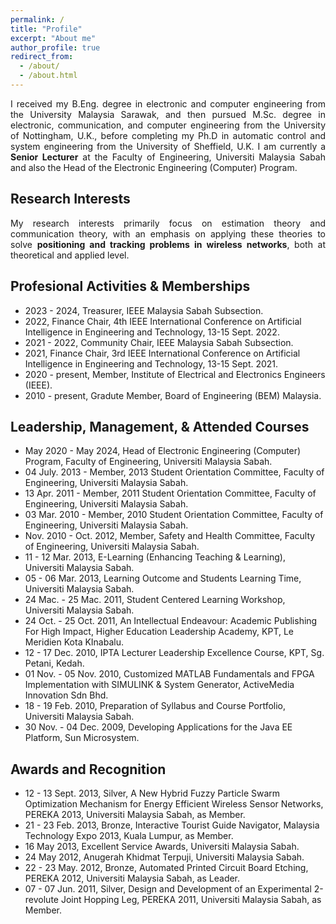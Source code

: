 ```yaml
---
permalink: /
title: "Profile"
excerpt: "About me"
author_profile: true
redirect_from: 
  - /about/
  - /about.html
---
```


<p align="justify"> 
I received my B.Eng. degree in electronic and computer engineering from the University Malaysia Sarawak, and then pursued M.Sc. degree in electronic, communication, and computer engineering from the University of Nottingham, U.K., before completing my Ph.D in automatic control and system engineering from the University of Sheffield, U.K. I am currently a <strong>Senior Lecturer</strong> at the Faculty of Engineering, Universiti Malaysia Sabah and also the Head of the Electronic Engineering (Computer) Program. 
</p>

## Research Interests
<p align="justify"> 
My research interests primarily focus on estimation theory and communication theory, with an emphasis on applying these theories to solve <strong>positioning and tracking problems in wireless networks</strong>, both at theoretical and applied level.
</p>

## Profesional Activities & Memberships
* 2023 - 2024, Treasurer, IEEE Malaysia Sabah Subsection.
* 2022, Finance Chair, 4th IEEE International Conference on Artificial Intelligence in Engineering and Technology, 13-15 Sept. 2022.
* 2021 - 2022, Community Chair, IEEE Malaysia Sabah Subsection.
* 2021, Finance Chair, 3rd IEEE International Conference on Artificial Intelligence in Engineering and Technology, 13-15 Sept. 2021.
* 2020 - present, Member, Institute of Electrical and Electronics Engineers (IEEE).
* 2010 - present, Gradute Member, Board of Engineering (BEM) Malaysia.

## Leadership, Management, & Attended Courses
* May 2020 - May 2024, Head of Electronic Engineering (Computer) Program, Faculty of Engineering, Universiti Malaysia Sabah.
* 04 July. 2013 - Member, 2013 Student Orientation Committee, Faculty of Engineering, Universiti Malaysia Sabah.
* 13 Apr. 2011 - Member, 2011 Student Orientation Committee, Faculty of Engineering, Universiti Malaysia Sabah.
* 03 Mar. 2010 - Member, 2010 Student Orientation Committee, Faculty of Engineering, Universiti Malaysia Sabah.
* Nov. 2010 - Oct. 2012, Member, Safety and Health Committee, Faculty of Engineering, Universiti Malaysia Sabah.
* 11 - 12 Mar. 2013, E-Learning (Enhancing Teaching & Learning), Universiti Malaysia Sabah.
* 05 - 06 Mar. 2013, Learning Outcome and Students Learning Time, Universiti Malaysia Sabah.
* 24 Mac. - 25 Mac. 2011, Student Centered Learning Workshop, Universiti Malaysia Sabah.
* 24 Oct. - 25 Oct. 2011, An Intellectual Endeavour: Academic Publishing For High Impact, Higher Education Leadership Academy, KPT, Le Meridien Kota KInabalu.
* 12 - 17 Dec. 2010, IPTA Lecturer Leadership Excellence Course, KPT, Sg. Petani, Kedah.
* 01 Nov. - 05 Nov. 2010, Customized MATLAB Fundamentals and FPGA Implementation with SIMULINK & System Generator, ActiveMedia Innovation Sdn Bhd. 
* 18 - 19 Feb. 2010, Preparation of Syllabus and Course Portfolio, Universiti Malaysia Sabah.
* 30 Nov. - 04 Dec. 2009, Developing Applications for the Java EE Platform, Sun Microsystem.


## Awards and Recognition
* 12 - 13 Sept. 2013, Silver, A New Hybrid Fuzzy Particle Swarm Optimization Mechanism for Energy Efficient Wireless Sensor Networks, PEREKA 2013, Universiti Malaysia Sabah, as Member.
* 21 - 23 Feb. 2013, Bronze, Interactive Tourist Guide Navigator, Malaysia Technology Expo 2013, Kuala Lumpur, as Member.
* 16 May 2013, Excellent Service Awards, Universiti Malaysia Sabah.
* 24 May 2012, Anugerah Khidmat Terpuji, Universiti Malaysia Sabah.
* 22 - 23 May. 2012, Bronze, Automated Printed Circuit Board Etching, PEREKA 2012, Universiti Malaysia Sabah, as Leader.
* 07 - 07 Jun. 2011, Silver, Design and Development of an Experimental 2-revolute Joint Hopping Leg, PEREKA 2011, Universiti Malaysia Sabah, as Member.


